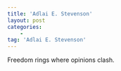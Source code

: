 ```yaml
---
title: 'Adlai E. Stevenson'
layout: post
categories:
    -
tag: 'Adlai E. Stevenson'
---
```


Freedom rings where opinions clash.
